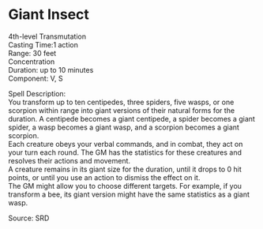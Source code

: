 # Giant Insect
4th-level Transmutation<br>
Casting Time:1 action<br>
Range: 30 feet<br>
Concentration<br>
Duration: up to 10 minutes<br>
Component: V, S

Spell Description:<br>
You transform up to ten centipedes, three spiders, five wasps, or one scorpion within range into giant versions of their natural forms for the duration. A centipede becomes a giant centipede, a spider becomes a giant spider, a wasp becomes a giant wasp, and a scorpion becomes a giant scorpion.<br>Each creature obeys your verbal commands, and in combat, they act on your turn each round. The GM has the statistics for these creatures and resolves their actions and movement.<br>A creature remains in its giant size for the duration, until it drops to 0 hit points, or until you use an action to dismiss the effect on it.<br>The GM might allow you to choose different targets. For example, if you transform a bee, its giant version might have the same statistics as a giant wasp.

Source: SRD
